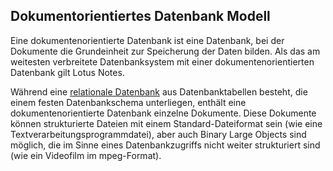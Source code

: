 ## Dokumentorientiertes Datenbank Modell
Eine dokumentenorientierte Datenbank ist eine Datenbank, bei der Dokumente die Grundeinheit zur Speicherung der Daten bilden. Als das am weitesten verbreitete Datenbanksystem mit einer dokumentenorientierten Datenbank gilt Lotus Notes.


Während eine [relationale Datenbank](/de/wiki/programmiersprachen/datenbanken/relational) aus Datenbanktabellen besteht, die einem festen Datenbankschema unterliegen, enthält eine dokumentenorientierte Datenbank einzelne Dokumente. Diese Dokumente können strukturierte Dateien mit einem Standard-Dateiformat sein (wie eine Textverarbeitungsprogrammdatei), aber auch Binary Large Objects sind möglich, die im Sinne eines Datenbankzugriffs nicht weiter strukturiert sind (wie ein Videofilm im mpeg-Format).
